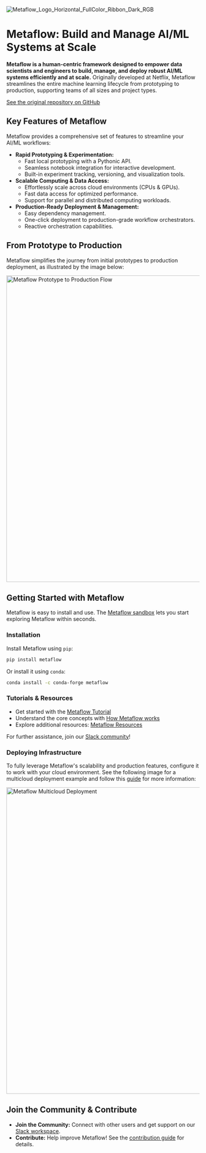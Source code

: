 <!-- Metaflow Logo -->
![Metaflow_Logo_Horizontal_FullColor_Ribbon_Dark_RGB](https://user-images.githubusercontent.com/763451/89453116-96a57e00-d713-11ea-9fa6-82b29d4d6eff.png)

# Metaflow: Build and Manage AI/ML Systems at Scale

**Metaflow is a human-centric framework designed to empower data scientists and engineers to build, manage, and deploy robust AI/ML systems efficiently and at scale.** Originally developed at Netflix, Metaflow streamlines the entire machine learning lifecycle from prototyping to production, supporting teams of all sizes and project types.

[See the original repository on GitHub](https://github.com/Netflix/metaflow)

## Key Features of Metaflow

Metaflow provides a comprehensive set of features to streamline your AI/ML workflows:

*   **Rapid Prototyping & Experimentation:**
    *   Fast local prototyping with a Pythonic API.
    *   Seamless notebook integration for interactive development.
    *   Built-in experiment tracking, versioning, and visualization tools.
*   **Scalable Computing & Data Access:**
    *   Effortlessly scale across cloud environments (CPUs & GPUs).
    *   Fast data access for optimized performance.
    *   Support for parallel and distributed computing workloads.
*   **Production-Ready Deployment & Management:**
    *   Easy dependency management.
    *   One-click deployment to production-grade workflow orchestrators.
    *   Reactive orchestration capabilities.

## From Prototype to Production

Metaflow simplifies the journey from initial prototypes to production deployment, as illustrated by the image below:

<img src="./docs/prototype-to-prod.png" width="800px" alt="Metaflow Prototype to Production Flow">

## Getting Started with Metaflow

Metaflow is easy to install and use.  The [Metaflow sandbox](https://outerbounds.com/sandbox) lets you start exploring Metaflow within seconds.

### Installation

Install Metaflow using `pip`:

```bash
pip install metaflow
```

Or install it using `conda`:

```bash
conda install -c conda-forge metaflow
```

### Tutorials & Resources

*   Get started with the [Metaflow Tutorial](https://docs.metaflow.org/getting-started/tutorials)
*   Understand the core concepts with [How Metaflow works](https://docs.metaflow.org/metaflow/basics)
*   Explore additional resources: [Metaflow Resources](https://docs.metaflow.org/introduction/metaflow-resources)

For further assistance, join our [Slack community](http://slack.outerbounds.co/)!

### Deploying Infrastructure

To fully leverage Metaflow's scalability and production features, configure it to work with your cloud environment.  See the following image for a multicloud deployment example and follow this [guide](https://outerbounds.com/engineering/welcome/) for more information:

<img src="./docs/multicloud.png" width="800px" alt="Metaflow Multicloud Deployment">

## Join the Community & Contribute

*   **Join the Community:** Connect with other users and get support on our [Slack workspace](http://slack.outerbounds.co/).
*   **Contribute:**  Help improve Metaflow!  See the [contribution guide](https://docs.metaflow.org/introduction/contributing-to-metaflow) for details.